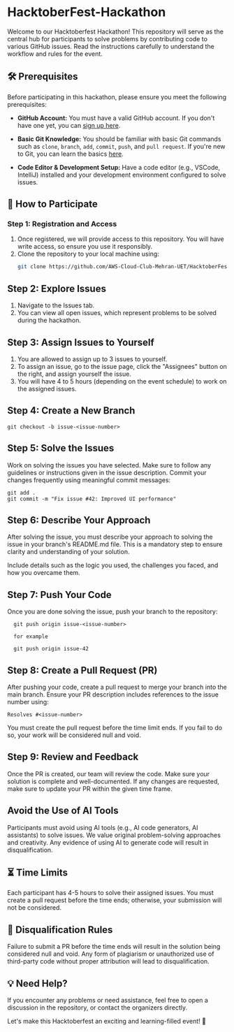 # HacktoberFest-Hackathon

Welcome to our Hacktoberfest  Hackathon! This repository will serve as the central hub for participants to solve problems by contributing code to various GitHub issues. Read the instructions carefully to understand the workflow and rules for the event.

## 🛠️ Prerequisites

Before participating in this hackathon, please ensure you meet the following prerequisites:

- **GitHub Account:** You must have a valid GitHub account. If you don't have one yet, you can [sign up here](https://github.com/).

- **Basic Git Knowledge:** You should be familiar with basic Git commands such as `clone`, `branch`, `add`, `commit`, `push`, and `pull request`. If you're new to Git, you can learn the basics [here](https://git-scm.com/doc).
  
- **Code Editor & Development Setup:** Have a code editor (e.g., VSCode, IntelliJ) installed and your development environment configured to solve issues.

## 📝 How to Participate

### Step 1: Registration and Access
1. Once registered, we will provide access to this repository. You will have write access, so ensure you use it responsibly.
2. Clone the repository to your local machine using:
   ```bash
   git clone https://github.com/AWS-Cloud-Club-Mehran-UET/HacktoberFest-Hackathon

## Step 2: Explore Issues

   1. Navigate to the Issues tab.
   2. You can view all open issues, which represent problems to be solved during the hackathon.

## Step 3: Assign Issues to Yourself

   1. You are allowed to assign up to 3 issues to yourself.
   2. To assign an issue, go to the issue page, click the "Assignees" button on the right, and assign yourself the issue.
   3. You will have 4 to 5 hours (depending on the event schedule) to work on the assigned issues.

## Step 4: Create a New Branch

    git checkout -b issue-<issue-number>


## Step 5: Solve the Issues
  Work on solving the issues you have selected. Make sure to follow any guidelines or instructions given in the issue description.
    Commit your changes frequently using meaningful commit messages:


    git add .
    git commit -m "Fix issue #42: Improved UI performance"

## Step 6: Describe Your Approach
After solving the issue, you must describe your approach to solving the issue in your branch's README.md file. This is a mandatory step to ensure clarity and understanding of your solution.

   Include details such as the logic you used, the challenges you faced, and how you overcame them.

## Step 7: Push Your Code
  Once you are done solving the issue, push your branch to the repository:


      git push origin issue-<issue-number>
      
      for example 
      
      git push origin issue-42

## Step 8: Create a Pull Request (PR)

   After pushing your code, create a pull request to merge your branch into the main branch. Ensure your PR description includes references to the issue number using:


    Resolves #<issue-number>

   You must create the pull request before the time limit ends. If you fail to do so, your work will be considered null and void.

## Step 9: Review and Feedback

   Once the PR is created, our team will review the code. Make sure your solution is complete and well-documented.
    If any changes are requested, make sure to update your PR within the given time frame.

## Avoid the Use of AI Tools
 Participants must avoid using AI tools (e.g., AI code generators, AI assistants) to solve issues. We value original problem-solving approaches and creativity. Any evidence of using AI to generate code will result in disqualification.
 
## ⏳ Time Limits

   Each participant has 4-5 hours to solve their assigned issues.
    You must create a pull request before the time ends; otherwise, your submission will not be considered.

## 🚫 Disqualification Rules

 Failure to submit a PR before the time ends will result in the solution being considered null and void.
    Any form of plagiarism or unauthorized use of third-party code without proper attribution will lead to disqualification.

## 💡 Need Help?

If you encounter any problems or need assistance, feel free to open a discussion in the repository, or contact the organizers directly.

Let's make this Hacktoberfest an exciting and learning-filled event! 🎉
